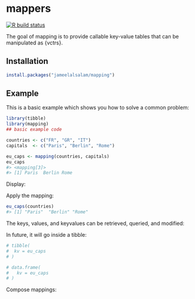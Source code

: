 
<!-- README.md is generated from README.Rmd. Please edit that file -->

# mappers

<!-- badges: start -->

[![R build
status](https://github.com/jameelalsalam/mapping/workflows/R-CMD-check/badge.svg)](https://github.com/jameelalsalam/mapping/actions)
<!-- badges: end -->

The goal of mapping is to provide callable key-value tables that can be
manipulated as {vctrs}.

## Installation

``` r
install.packages("jameelalsalam/mapping")
```

## Example

This is a basic example which shows you how to solve a common problem:

``` r
library(tibble)
library(mapping)
## basic example code

countries <- c("FR", "GR", "IT")
capitals  <- c("Paris", "Berlin", "Rome")

eu_caps <- mapping(countries, capitals)
eu_caps
#> <mapping[3]>
#> [1] Paris  Berlin Rome
```

Display:

Apply the mapping:

``` r
eu_caps(countries)
#> [1] "Paris"  "Berlin" "Rome"
```

The keys, values, and keyvalues can be retrieved, queried, and modified:

In future, it will go inside a tibble:

``` r
# tibble(
#  kv = eu_caps
# )
```

``` r
# data.frame(
#   kv = eu_caps
# )
```

Compose mappings:
